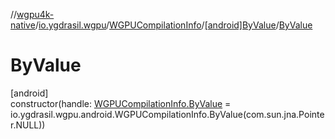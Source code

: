 //[wgpu4k-native](../../../../index.md)/[io.ygdrasil.wgpu](../../index.md)/[WGPUCompilationInfo](../index.md)/[[android]ByValue](index.md)/[ByValue](-by-value.md)

# ByValue

[android]\
constructor(handle: [WGPUCompilationInfo.ByValue](../../../io.ygdrasil.wgpu.android/-w-g-p-u-compilation-info/-by-value/index.md) = io.ygdrasil.wgpu.android.WGPUCompilationInfo.ByValue(com.sun.jna.Pointer.NULL))